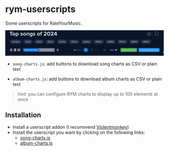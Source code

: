 # rym-userscripts

Some userscripts for RateYourMusic.

![preview](docs/userscript_buttons.png)

- `song-charts.js`: add buttons to download song charts as CSV or plain text

- `album-charts.js`: add buttons to download album charts as CSV or plain text

> hint: you can configure RYM charts to display up to 100 elements at once

## Installation

- Install a userscript addon (I recommend [Violentmonkey](https://violentmonkey.github.io/))
- Install the userscript you want by clicking on the following links:
  - [song-charts.js](https://github.com/dbeley/rym-userscripts/raw/main/song-charts.js)
  - [album-charts.js](https://github.com/dbeley/rym-userscripts/raw/main/album-charts.js)

